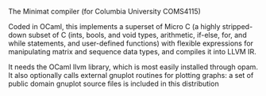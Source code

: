 The Minimat compiler (for Columbia University COMS4115)

Coded in OCaml, this implements a superset of Micro C (a highly stripped-down 
subset of C (ints, bools, and void types, arithmetic, if-else, for, and 
while statements, and user-defined functions) with flexible expressions for
manipulating matrix and sequence data types, and compiles it into LLVM IR.

It needs the OCaml llvm library, which is most easily installed through opam.
It also optionally calls external gnuplot routines for plotting graphs: a set
of public domain gnuplot source files is included in this distribution
